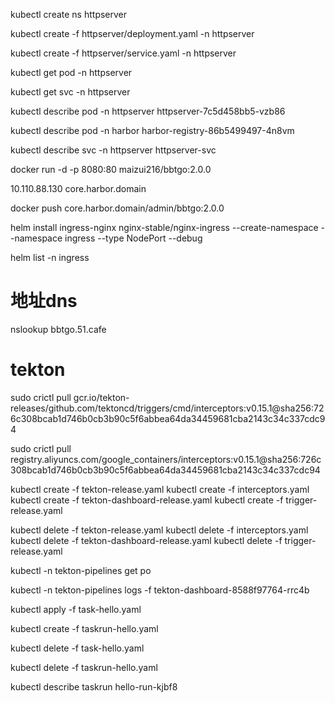  kubectl create ns httpserver

 kubectl create -f httpserver/deployment.yaml -n httpserver

kubectl create -f httpserver/service.yaml -n httpserver

 kubectl get pod -n httpserver


 kubectl get svc -n httpserver


kubectl describe pod -n httpserver httpserver-7c5d458bb5-vzb86

kubectl describe pod -n harbor harbor-registry-86b5499497-4n8vm

kubectl describe svc -n httpserver httpserver-svc

docker run -d -p 8080:80 maizui216/bbtgo:2.0.0

10.110.88.130 core.harbor.domain

 docker push  core.harbor.domain/admin/bbtgo:2.0.0

helm install ingress-nginx nginx-stable/nginx-ingress --create-namespace --namespace ingress --type NodePort --debug

helm list -n ingress

# 地址dns
nslookup bbtgo.51.cafe


# tekton

sudo crictl pull gcr.io/tekton-releases/github.com/tektoncd/triggers/cmd/interceptors:v0.15.1@sha256:726c308bcab1d746b0cb3b90c5f6abbea64da34459681cba2143c34c337cdc94

sudo crictl pull registry.aliyuncs.com/google_containers/interceptors:v0.15.1@sha256:726c308bcab1d746b0cb3b90c5f6abbea64da34459681cba2143c34c337cdc94

kubectl create -f tekton-release.yaml
kubectl create -f interceptors.yaml
kubectl create -f  tekton-dashboard-release.yaml
kubectl create -f trigger-release.yaml

kubectl delete -f tekton-release.yaml
kubectl delete -f interceptors.yaml
kubectl delete -f tekton-dashboard-release.yaml
kubectl delete -f trigger-release.yaml

kubectl -n tekton-pipelines get po

 kubectl -n tekton-pipelines logs -f tekton-dashboard-8588f97764-rrc4b

kubectl apply -f task-hello.yaml

kubectl create -f taskrun-hello.yaml

kubectl delete -f task-hello.yaml

kubectl delete -f taskrun-hello.yaml


kubectl describe taskrun hello-run-kjbf8